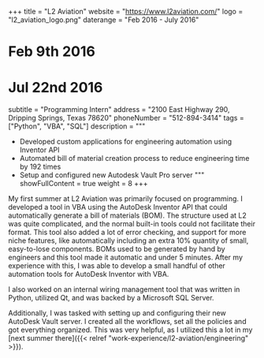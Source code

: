 +++
title = "L2 Aviation"
website = "https://www.l2aviation.com/"
logo = "l2_aviation_logo.png"
daterange = "Feb 2016 - July 2016"
# Feb 9th 2016
# Jul 22nd 2016
subtitle = "Programming Intern"
address = "2100 East Highway 290, Dripping Springs, Texas 78620"
phoneNumber = "512-894-3414"
tags = ["Python", "VBA", "SQL"]
description = """
- Developed custom applications for engineering automation using Inventor API
- Automated bill of material creation process to reduce engineering time by 192 times
- Setup and configured new Autodesk Vault Pro server
"""
showFullContent = true
weight = 8
+++

My first summer at L2 Aviation was primarily focused on programming.
I developed a tool in VBA using the AutoDesk Inventor API that could automatically
generate a bill of materials (BOM). The structure used at L2 was quite complicated,
and the normal built-in tools could not facilitate their format. This tool also
added a lot of error checking, and support for more niche features, like automatically
including an extra 10% quantity of small, easy-to-lose components.
BOMs used to be generated by hand by engineers and this tool made it automatic and
under 5 minutes. After my experience with this, I was able to develop a small handful
of other automation tools for AutoDesk Inventor with VBA.

I also worked on an internal wiring management tool that was written in Python,
utilized Qt, and was backed by a Microsoft SQL Server.

Additionally, I was tasked with setting up and configuring their new AutoDesk Vault
server. I created all the workflows, set all the policies and got everything organized.
This was very helpful, as I utilized this a lot in my
[next summer there]({{< relref "work-experience/l2-aviation/engineering" >}}).
